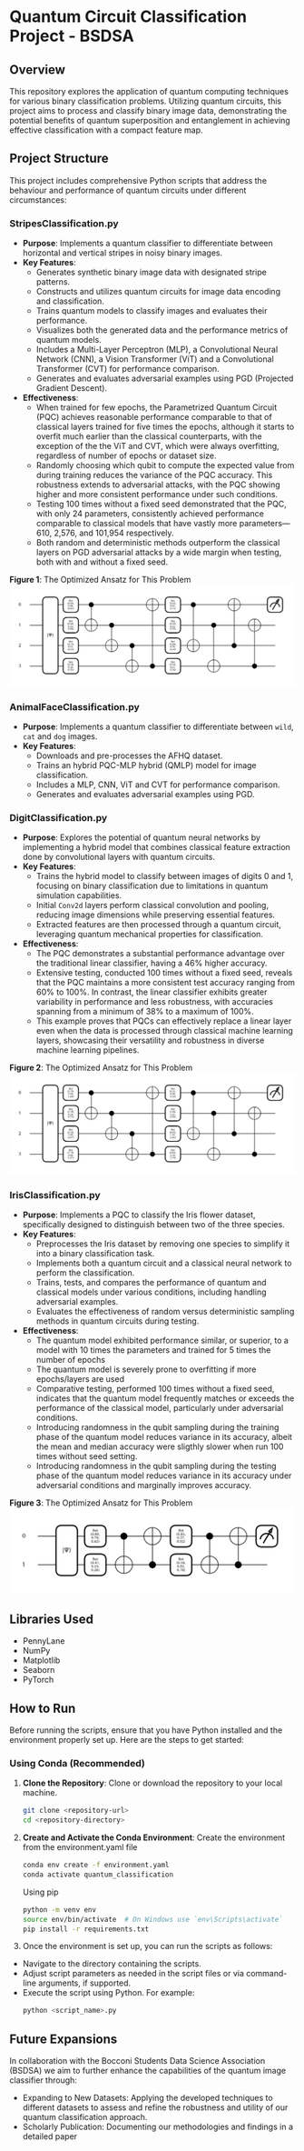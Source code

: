 # Quantum Circuit Classification Project - BSDSA
## Overview
This repository explores the application of quantum computing techniques for various binary classification problems. Utilizing quantum circuits, this project aims to process and classify binary image data, demonstrating the potential benefits of quantum superposition and entanglement in achieving effective classification with a compact feature map.

## Project Structure
This project includes comprehensive Python scripts that address the behaviour and performance of quantum circuits under different circumstances:

### StripesClassification.py
- **Purpose**: Implements a quantum classifier to differentiate between horizontal and vertical stripes in noisy binary images.
- **Key Features**:
  - Generates synthetic binary image data with designated stripe patterns.
  - Constructs and utilizes quantum circuits for image data encoding and classification.
  - Trains quantum models to classify images and evaluates their performance.
  - Visualizes both the generated data and the performance metrics of quantum models.
  - Includes a Multi-Layer Perceptron (MLP), a Convolutional Neural Network (CNN), a Vision Transformer (ViT) and a Convolutional Transformer (CVT) for performance comparison.
  - Generates and evaluates adversarial examples using PGD (Projected Gradient Descent).
- **Effectiveness**: 
  - When trained for few epochs, the Parametrized Quantum Circuit (PQC) achieves reasonable performance comparable to that of classical layers trained for five times the epochs, although it starts to overfit much earlier than the classical counterparts, with the exception of the the ViT and CVT, which were always overfitting, regardless of number of epochs or dataset size.
  - Randomly choosing which qubit to compute the expected value from during training reduces the variance of the PQC accuracy. This robustness extends to adversarial attacks, with the PQC showing higher and more consistent performance under such conditions.
  - Testing 100 times without a fixed seed demonstrated that the PQC, with only 24 parameters, consistently achieved performance comparable to classical models that have vastly more parameters—610, 2,576, and 101,954 respectively.
  - Both random and deterministic methods outperform the classical layers on PGD adversarial attacks by a wide margin when testing, both with and without a fixed seed.

**Figure 1**: The Optimized Ansatz for This Problem
![Optimized Ansatz](CircuitStripes.png)
### AnimalFaceClassification.py
- **Purpose**: Implements a quantum classifier to differentiate between `wild`, `cat` and `dog` images.
- **Key Features**:
  - Downloads and pre-processes the AFHQ dataset.
  - Trains an hybrid PQC-MLP hybrid (QMLP) model for image classification.
  - Includes a MLP, CNN, ViT and CVT for performance comparison.
  - Generates and evaluates adversarial examples using PGD.


### DigitClassification.py
- **Purpose**: Explores the potential of quantum neural networks by implementing a hybrid model that combines classical feature extraction done by convolutional layers with quantum circuits.
- **Key Features**:
  - Trains the hybrid model to classify between images of digits 0 and 1, focusing on binary classification due to limitations in quantum simulation capabilities.
  - Initial `Conv2d` layers perform classical convolution and pooling, reducing image dimensions while preserving essential features.
  - Extracted features are then processed through a quantum circuit, leveraging quantum mechanical properties for classification.
- **Effectiveness**: 
  - The PQC demonstrates a substantial performance advantage over the traditional linear classifier, having a 46% higher accuracy.
  - Extensive testing, conducted 100 times without a fixed seed, reveals that the PQC maintains a more consistent test accuracy ranging from 60% to 100%. In contrast, the linear classifier exhibits greater variability in performance and less robustness, with accuracies spanning from a minimum of 38% to a maximum of 100%.
  - This example proves that PQCs can effectively replace a linear layer even when the data is processed through classical machine learning layers, showcasing their versatility and robustness in diverse machine learning pipelines.

**Figure 2**: The Optimized Ansatz for This Problem
![Optimized Ansatz](CircuitDigits.png)

### IrisClassification.py
- **Purpose**: Implements a PQC to classify the Iris flower dataset, specifically designed to distinguish between two of the three species.
- **Key Features**:
  - Preprocesses the Iris dataset by removing one species to simplify it into a binary classification task.
  - Implements both a quantum circuit and a classical neural network to perform the classification.
  - Trains, tests, and compares the performance of quantum and classical models under various conditions, including handling adversarial examples.
  - Evaluates the effectiveness of random versus deterministic sampling methods in quantum circuits during testing. 
- **Effectiveness**: 
  - The quantum model exhibited performance similar, or superior, to a model with 10 times the parameters and trained for 5 times the number of epochs
  - The quantum model is severely prone to overfitting if more epochs/layers are used
  - Comparative testing, performed 100 times without a fixed seed, indicates that the quantum model frequently matches or exceeds the performance of the classical model, particularly under adversarial conditions.
  - Introducing randomness in the qubit sampling during the training phase of the quantum model reduces variance in its accuracy, albeit the mean and median accuracy were sligthly slower when run 100 times without seed setting.
  - Introducing randomness in the qubit sampling during the testing phase of the quantum model reduces variance in its accuracy under adversarial conditions and marginally improves accuracy.

**Figure 3**: The Optimized Ansatz for This Problem
![Optimized Ansatz](CircuitIris.png)
## Libraries Used
- PennyLane
- NumPy
- Matplotlib
- Seaborn
- PyTorch


## How to Run

Before running the scripts, ensure that you have Python installed and the environment properly set up. Here are the steps to get started:

### Using Conda (Recommended)

1. **Clone the Repository**: Clone or download the repository to your local machine.
   ```bash
   git clone <repository-url>
   cd <repository-directory>
   ```
2. **Create and Activate the Conda Environment**: Create the environment from the environment.yaml file
   ```bash
   conda env create -f environment.yaml
   conda activate quantum_classification
   ```
   Using pip
   ```bash
   python -m venv env
   source env/bin/activate  # On Windows use `env\Scripts\activate`
   pip install -r requirements.txt
   ```
3. Once the environment is set up, you can run the scripts as follows:
  - Navigate to the directory containing the scripts.
  - Adjust script parameters as needed in the script files or via command-line arguments, if supported.
  - Execute the script using Python. For example:
    ```bash
    python <script_name>.py
    ```

   
## Future Expansions
In collaboration with the Bocconi Students Data Science Association (BSDSA) we aim to further enhance the capabilities of the quantum image classifier through:
- Expanding to New Datasets: Applying the developed techniques to different datasets to assess and refine the robustness and utility of our quantum classification approach.
- Scholarly Publication: Documenting our methodologies and findings in a detailed paper

